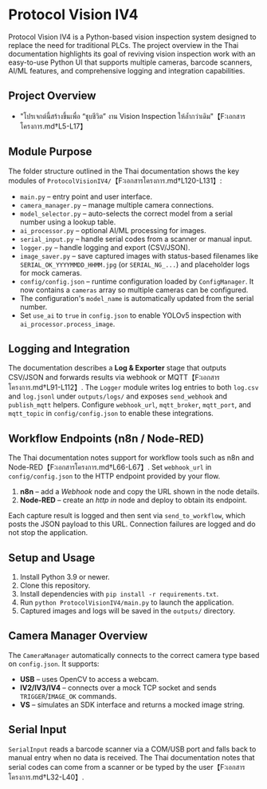# Protocol Vision IV4

Protocol Vision IV4 is a Python-based vision inspection system designed to replace the need for traditional PLCs. The project overview in the Thai documentation highlights its goal of reviving vision inspection work with an easy-to-use Python UI that supports multiple cameras, barcode scanners, AI/ML features, and comprehensive logging and integration capabilities.

## Project Overview
- "โปรเจกต์นี้สร้างขึ้นเพื่อ “ชุบชีวิต” งาน Vision Inspection ให้ล้ำกว่าเดิม"【F:เอกสารโครงการ.md†L5-L17】

## Module Purpose

The folder structure outlined in the Thai documentation shows the key modules of
`ProtocolVisionIV4/`【F:เอกสารโครงการ.md†L120-L131】:
- `main.py` – entry point and user interface.
- `camera_manager.py` – manage multiple camera connections.
- `model_selector.py` – auto-selects the correct model from a serial number using a lookup table.
- `ai_processor.py` – optional AI/ML processing for images.
- `serial_input.py` – handle serial codes from a scanner or manual input.
- `logger.py` – handle logging and export (CSV/JSON).
- `image_saver.py` – save captured images with status-based filenames like
  `SERIAL_OK_YYYYMMDD_HHMM.jpg` (or `SERIAL_NG_...`) and placeholder logs for
  mock cameras.
- `config/config.json` – runtime configuration loaded by `ConfigManager`. It now
  contains a `cameras` array so multiple cameras can be configured.
- The configuration's `model_name` is automatically updated from the serial number.
- Set `use_ai` to `true` in `config.json` to enable YOLOv5 inspection with
`ai_processor.process_image`.

## Logging and Integration

The documentation describes a **Log & Exporter** stage that outputs CSV/JSON and forwards results via webhook or MQTT【F:เอกสารโครงการ.md†L91-L112】. The `Logger` module writes log entries to both `log.csv` and `log.jsonl` under `outputs/logs/` and exposes `send_webhook` and `publish_mqtt` helpers. Configure `webhook_url`, `mqtt_broker`, `mqtt_port`, and `mqtt_topic` in `config/config.json` to enable these integrations.

## Workflow Endpoints (n8n / Node-RED)

The Thai documentation notes support for workflow tools such as n8n and Node-RED【F:เอกสารโครงการ.md†L66-L67】. Set `webhook_url` in `config/config.json` to the HTTP endpoint provided by your flow.

1. **n8n** – add a *Webhook* node and copy the URL shown in the node details.
2. **Node-RED** – create an *http in* node and deploy to obtain its endpoint.

Each capture result is logged and then sent via `send_to_workflow`, which posts the JSON payload to this URL. Connection failures are logged and do not stop the application.

## Setup and Usage
1. Install Python 3.9 or newer.
2. Clone this repository.
3. Install dependencies with `pip install -r requirements.txt`.
4. Run `python ProtocolVisionIV4/main.py` to launch the application.
5. Captured images and logs will be saved in the `outputs/` directory.

## Camera Manager Overview

The `CameraManager` automatically connects to the correct camera type based on
`config.json`. It supports:
* **USB** – uses OpenCV to access a webcam.
* **IV2/IV3/IV4** – connects over a mock TCP socket and sends `TRIGGER`/`IMAGE_OK` commands.
* **VS** – simulates an SDK interface and returns a mocked image string.

## Serial Input

`SerialInput` reads a barcode scanner via a COM/USB port and falls back to
manual entry when no data is received. The Thai documentation notes that serial
codes can come from a scanner or be typed by the user【F:เอกสารโครงการ.md†L32-L40】.

